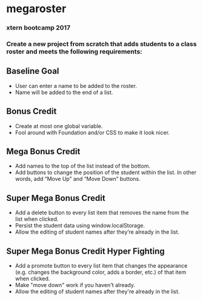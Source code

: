 # megaroster
### xtern bootcamp 2017
### Create a new project from scratch that adds students to a class roster and meets the following requirements:

## Baseline Goal

* User can enter a name to be added to the roster.
* Name will be added to the end of a list.

## Bonus Credit

* Create at most one global variable.
* Fool around with Foundation and/or CSS to make it look nicer.

## Mega Bonus Credit

* Add names to the top of the list instead of the bottom.
* Add buttons to change the position of the student within the list. In other words, add “Move Up” and “Move Down” buttons.

## Super Mega Bonus Credit

* Add a delete button to every list item that removes the name from the list when clicked.
* Persist the student data using window.localStorage.
* Allow the editing of student names after they’re already in the list.

## Super Mega Bonus Credit Hyper Fighting

* Add a promote button to every list item that changes the appearance (e.g. changes the background color, adds a border, etc.) of that item when clicked.
* Make "move down" work if you haven't already.
* Allow the editing of student names after they're already in the list.
